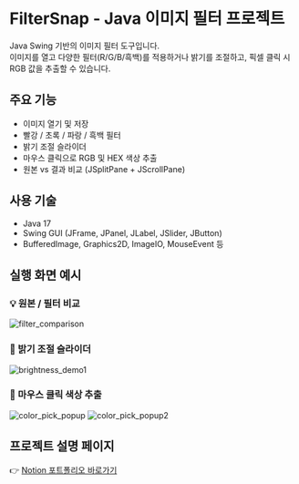 # FilterSnap - Java 이미지 필터 프로젝트

Java Swing 기반의 이미지 필터 도구입니다.  
이미지를 열고 다양한 필터(R/G/B/흑백)를 적용하거나 밝기를 조절하고, 픽셀 클릭 시 RGB 값을 추출할 수 있습니다.

## 주요 기능
- 이미지 열기 및 저장
- 빨강 / 초록 / 파랑 / 흑백 필터
- 밝기 조절 슬라이더
- 마우스 클릭으로 RGB 및 HEX 색상 추출
- 원본 vs 결과 비교 (JSplitPane + JScrollPane)

## 사용 기술
- Java 17
- Swing GUI (JFrame, JPanel, JLabel, JSlider, JButton)
- BufferedImage, Graphics2D, ImageIO, MouseEvent 등

## 실행 화면 예시
### 💡 원본 / 필터 비교
![filter_comparison](https://github.com/user-attachments/assets/b9eb578d-fa3e-4c29-9cff-537e847a8d59)

### 🔆 밝기 조절 슬라이더
![brightness_demo1](https://github.com/user-attachments/assets/7354bca7-e712-46d0-9020-04e5c6ff627e)

### 🎯 마우스 클릭 색상 추출
![color_pick_popup](https://github.com/user-attachments/assets/4e011190-e0e4-4ec0-a3f2-4179df8204d1)
![color_pick_popup2](https://github.com/user-attachments/assets/4ae464f3-dab6-4dbc-a179-7d419cc7b18c)

## 프로젝트 설명 페이지
👉 [Notion 포트폴리오 바로가기](https://www.notion.so/FilterSnap-Java-1f6e7a8b645c80c9aebdf0a16af199b4?showMoveTo=true&saveParent=true)
